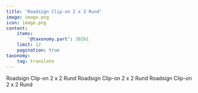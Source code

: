 ```yaml
---
title: 'Roadsign Clip-on 2 x 2 Rund'
image: image.png
icon: image.png
content:
    items:
        '@taxonomy.part': 30261
    limit: 12
    pagination: true
taxonomy:
    tag: translate
---
```


Roadsign Clip-on 2 x 2 Rund
Roadsign Clip-on 2 x 2 Rund
Roadsign Clip-on 2 x 2 Rund
